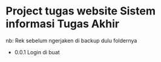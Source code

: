 # Project tugas website Sistem informasi Tugas Akhir

nb: Rek sebelum ngerjaken di backup dulu foldernya

- 0.0.1 Login di buat

